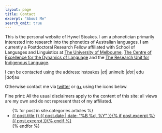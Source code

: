 ```yaml
---
layout: page
title: Contact
excerpt: "About Me"
search_omit: true
---
```

This is the personal website of Hywel Stoakes. I am a phonetician primarily interested into research into the phonetics of Australian languages. I am currently a Postdoctoral Research Fellow affiliated with School of Languages and Linguistics at [The University of Melbourne](http://languages-linguistics.unimelb.edu.au), [The Centre of Excellence for the Dynamics of Language](http://dynamicsoflanguage.edu.au) and the [The Research Unit for Indigenous Language](https://indiglang.arts.unimelb.edu.au/home/).  

I can be contacted using the address: hstoakes \|*at*\| unimelb \|*dot*\| edu \|*dot*\|au  

Otherwise contact me via [twitter](www.twitter.com) or [g+](https://plus.google.com) using the icons below.

Fine print: All the usual disclaimers apply to the content of this site: all views are my own and do not represent that of my affiliated.


<ul class="post-list">
{% for post in site.categories.articles %} 
  <li><article><a href="{{ site.url }}{{ post.url }}">{{ post.title }} <span class="entry-date"><time datetime="{{ post.date | date_to_xmlschema }}">{{ post.date | date: "%B %d, %Y" }}</time></span>{% if post.excerpt %} <span class="excerpt">{{ post.excerpt }}</span>{% endif %}</a></article></li>
{% endfor %}
</ul>
